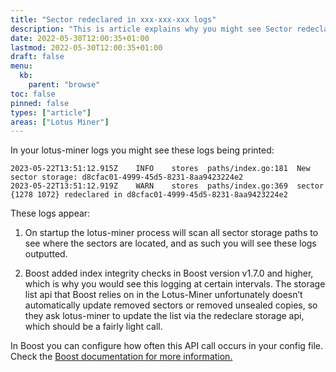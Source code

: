 ```yaml
---
title: "Sector redeclared in xxx-xxx-xxx logs"
description: "This is article explains why you might see Sector redeclared in xxx-xxx-xxx in your lotus-miner logs."
date: 2022-05-30T12:00:35+01:00
lastmod: 2022-05-30T12:00:35+01:00
draft: false
menu:
  kb:
    parent: "browse"
toc: false
pinned: false
types: ["article"]
areas: ["Lotus Miner"]
---
```


In your lotus-miner logs you might see these logs being printed:

```
2023-05-22T13:51:12.915Z	INFO	stores	paths/index.go:181	New sector storage: d8cfac01-4999-45d5-8231-8aa9423224e2
2023-05-22T13:51:12.919Z	WARN	stores	paths/index.go:369	sector {1278 1072} redeclared in d8cfac01-4999-45d5-8231-8aa9423224e2
```

These logs appear:

1. On startup the lotus-miner process will scan all sector storage paths to see where the sectors are located, and as such you will see these logs outputted.

2. Boost added index integrity checks in Boost version v1.7.0 and higher, which is why you would see this logging at certain intervals. The storage list api that Boost relies on in the Lotus-Miner unfortunately doesn’t automatically update removed sectors or removed unsealed copies, so they ask lotus-miner to update the list via the redeclare storage api, which should be a fairly light call.

In Boost you can configure how often this API call occurs in your config file. Check the [Boost documentation for more information.](](https://boost.filecoin.io))
